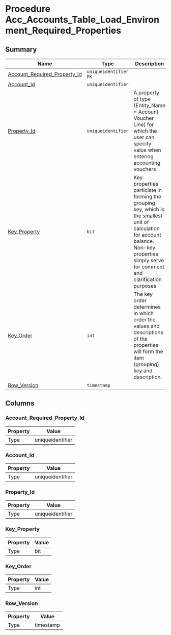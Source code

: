 # Procedure Acc_Accounts_Table_Load_Environment_Required_Properties


## Summary

| Name | Type | Description |
| - | - | --- |
|[Account_Required_Property_Id](#account_required_property_id)|`uniqueidentifier` `PK`||
|[Account_Id](#account_id)|`uniqueidentifier` ||
|[Property_Id](#property_id)|`uniqueidentifier` |A property of type (Entity_Name = Account Voucher Line) for which the user can specify value when entering accounting vouchers|
|[Key_Property](#key_property)|`bit` |Key properties particiate in forming the grouping key, which is the smallest unit of calculation for account balance. Non-key properties simply serve for comment and clarification purposes|
|[Key_Order](#key_order)|`int` |The key order determines in which order the values and descriptions of the properties will form the item (grouping) key and description.|
|[Row_Version](#row_version)|`timestamp` ||

## Columns

### Account_Required_Property_Id

| Property | Value |
| - | - |
|Type|uniqueidentifier|

### Account_Id

| Property | Value |
| - | - |
|Type|uniqueidentifier|

### Property_Id

| Property | Value |
| - | - |
|Type|uniqueidentifier|

### Key_Property

| Property | Value |
| - | - |
|Type|bit|

### Key_Order

| Property | Value |
| - | - |
|Type|int|

### Row_Version

| Property | Value |
| - | - |
|Type|timestamp|


